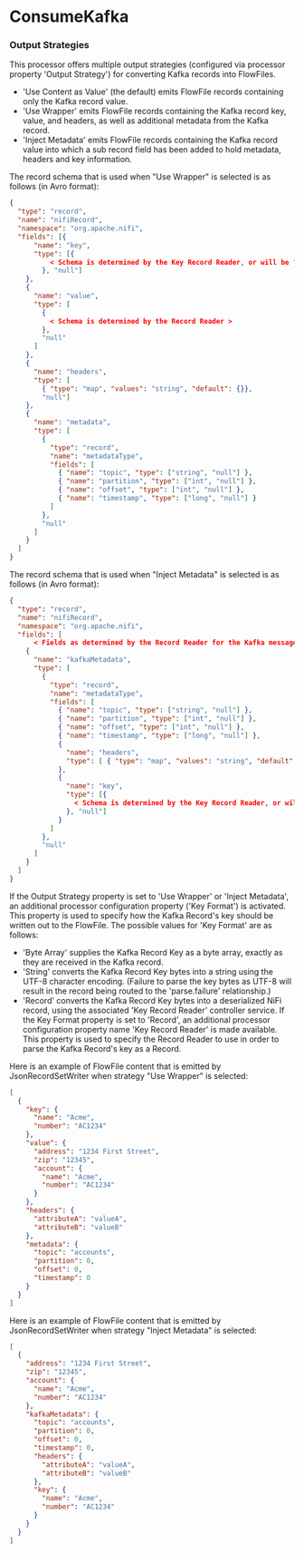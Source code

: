 <!--
  Licensed to the Apache Software Foundation (ASF) under one or more
  contributor license agreements.  See the NOTICE file distributed with
  this work for additional information regarding copyright ownership.
  The ASF licenses this file to You under the Apache License, Version 2.0
  (the "License"); you may not use this file except in compliance with
  the License.  You may obtain a copy of the License at
      http://www.apache.org/licenses/LICENSE-2.0
  Unless required by applicable law or agreed to in writing, software
  distributed under the License is distributed on an "AS IS" BASIS,
  WITHOUT WARRANTIES OR CONDITIONS OF ANY KIND, either express or implied.
  See the License for the specific language governing permissions and
  limitations under the License.
-->

# ConsumeKafka

### Output Strategies

This processor offers multiple output strategies (configured via processor property 'Output Strategy') for converting Kafka records into FlowFiles.

- 'Use Content as Value' (the default) emits FlowFile records containing only the Kafka record value.
- 'Use Wrapper' emits FlowFile records containing the Kafka record key, value, and headers, as well as additional metadata from the Kafka record.
- 'Inject Metadata' emits FlowFile records containing the Kafka record value into which a sub record field has been added to hold metadata, headers and key information.

The record schema that is used when "Use Wrapper" is selected is as follows (in Avro format):

```json
{
  "type": "record",
  "name": "nifiRecord",
  "namespace": "org.apache.nifi",
  "fields": [{
      "name": "key",
      "type": [{
          < Schema is determined by the Key Record Reader, or will be "string" or "bytes", depending on the "Key Format" property (see below for more details) >
        }, "null"]
    },
    {
      "name": "value",
      "type": [
        {
          < Schema is determined by the Record Reader >
        },
        "null"
      ]
    },
    {
      "name": "headers",
      "type": [
        { "type": "map", "values": "string", "default": {}},
        "null"]
    },
    {
      "name": "metadata",
      "type": [
        {
          "type": "record",
          "name": "metadataType",
          "fields": [
            { "name": "topic", "type": ["string", "null"] },
            { "name": "partition", "type": ["int", "null"] },
            { "name": "offset", "type": ["int", "null"] },
            { "name": "timestamp", "type": ["long", "null"] }
          ]
        },
        "null"
      ]
    }
  ]
}
```

The record schema that is used when "Inject Metadata" is selected is as follows (in Avro format):

```json
{
  "type": "record",
  "name": "nifiRecord",
  "namespace": "org.apache.nifi",
  "fields": [
      < Fields as determined by the Record Reader for the Kafka message >,
    {
      "name": "kafkaMetadata",
      "type": [
        {
          "type": "record",
          "name": "metadataType",
          "fields": [
            { "name": "topic", "type": ["string", "null"] },
            { "name": "partition", "type": ["int", "null"] },
            { "name": "offset", "type": ["int", "null"] },
            { "name": "timestamp", "type": ["long", "null"] },
            {
              "name": "headers",
              "type": [ { "type": "map", "values": "string", "default": {}}, "null"]
            },
            {
              "name": "key",
              "type": [{
                < Schema is determined by the Key Record Reader, or will be "string" or "bytes", depending on the "Key Format" property (see below for more details) >
              }, "null"]
            }
          ]
        },
        "null"
      ]
    }
  ]
}
```

If the Output Strategy property is set to 'Use Wrapper' or 'Inject Metadata', an additional processor configuration property ('Key Format') is activated. This property is used to specify how the Kafka Record's key should be written out to the FlowFile. The possible values for 'Key Format' are as follows:

- 'Byte Array' supplies the Kafka Record Key as a byte array, exactly as they are received in the Kafka record.
- 'String' converts the Kafka Record Key bytes into a string using the UTF-8 character encoding. (Failure to parse the key bytes as UTF-8 will result in the record being routed to the 'parse.failure' relationship.)
- 'Record' converts the Kafka Record Key bytes into a deserialized NiFi record, using the associated 'Key Record Reader' controller service. If the Key Format property is set to 'Record', an additional processor configuration property name 'Key Record Reader' is made available. This property is used to specify the Record Reader to use in order to parse the Kafka Record's key as a Record.

Here is an example of FlowFile content that is emitted by JsonRecordSetWriter when strategy "Use Wrapper" is selected:

```json
[
  {
    "key": {
      "name": "Acme",
      "number": "AC1234"
    },
    "value": {
      "address": "1234 First Street",
      "zip": "12345",
      "account": {
        "name": "Acme",
        "number": "AC1234"
      }
    },
    "headers": {
      "attributeA": "valueA",
      "attributeB": "valueB"
    },
    "metadata": {
      "topic": "accounts",
      "partition": 0,
      "offset": 0,
      "timestamp": 0
    }
  }
]
```

Here is an example of FlowFile content that is emitted by JsonRecordSetWriter when strategy "Inject Metadata" is selected:

```json
[
  {
    "address": "1234 First Street",
    "zip": "12345",
    "account": {
      "name": "Acme",
      "number": "AC1234"
    },
    "kafkaMetadata": {
      "topic": "accounts",
      "partition": 0,
      "offset": 0,
      "timestamp": 0,
      "headers": {
        "attributeA": "valueA",
        "attributeB": "valueB"
      },
      "key": {
        "name": "Acme",
        "number": "AC1234"
      }
    }
  }
]
```
